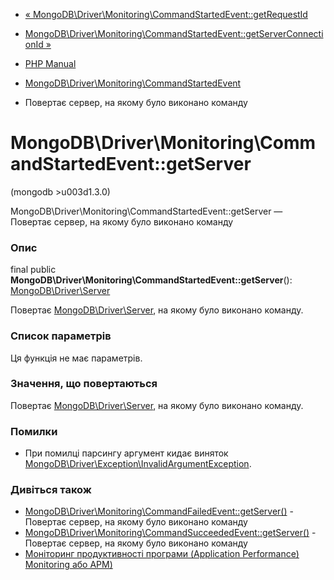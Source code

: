- [«
MongoDB\Driver\Monitoring\CommandStartedEvent::getRequestId](mongodb-driver-monitoring-commandstartedevent.getrequestid.md)
- [MongoDB\Driver\Monitoring\CommandStartedEvent::getServerConnectionId
»](mongodb-driver-monitoring-commandstartedevent.getserverconnectionid.md)

- [PHP Manual](index.md)
- [MongoDB\Driver\Monitoring\CommandStartedEvent](class.mongodb-driver-monitoring-commandstartedevent.md)
- Повертає сервер, на якому було виконано команду

# MongoDB\Driver\Monitoring\CommandStartedEvent::getServer

(mongodb \>u003d1.3.0)

MongoDB\Driver\Monitoring\CommandStartedEvent::getServer — Повертає
сервер, на якому було виконано команду

### Опис

final public
**MongoDB\Driver\Monitoring\CommandStartedEvent::getServer**():
[MongoDB\Driver\Server](class.mongodb-driver-server.md)

Повертає [MongoDB\Driver\Server](class.mongodb-driver-server.md), на
якому було виконано команду.

### Список параметрів

Ця функція не має параметрів.

### Значення, що повертаються

Повертає [MongoDB\Driver\Server](class.mongodb-driver-server.md), на
якому було виконано команду.

### Помилки

- При помилці парсингу аргумент кидає виняток
[MongoDB\Driver\Exception\InvalidArgumentException](class.mongodb-driver-exception-invalidargumentexception.md).

### Дивіться також

- [MongoDB\Driver\Monitoring\CommandFailedEvent::getServer()](mongodb-driver-monitoring-commandfailedevent.getserver.md) -
Повертає сервер, на якому було виконано команду
- [MongoDB\Driver\Monitoring\CommandSucceededEvent::getServer()](mongodb-driver-monitoring-commandsucceededevent.getserver.md) -
Повертає сервер, на якому було виконано команду
- [Моніторинг продуктивності програми (Application Performance)
Monitoring або APM)](mongodb.tutorial.apm.md)
